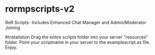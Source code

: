 # rormpscripts-v2
RoR Scripts- Includes Enhanced Chat Manager and Admin/Moderator Joining

#Installation
Drag the entire scripts folder into your server "resources" folder. Point your scriptname in your server to the examplescript.as file. Enjoy.
